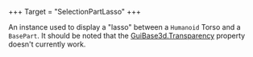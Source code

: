 +++
Target = "SelectionPartLasso"
+++

An instance used to display a "lasso" between a `Humanoid` Torso and a `BasePart`. It should be noted that the [GuiBase3d.Transparency](https://developer.roblox.com/api-reference/property/GuiBase3d/Transparency) property doesn't currently work.